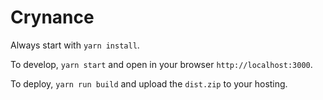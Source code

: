 # Crynance

Always start with `yarn install`.

To develop, `yarn start` and open in your browser `http://localhost:3000`.

To deploy, `yarn run build` and upload the `dist.zip` to your hosting.
